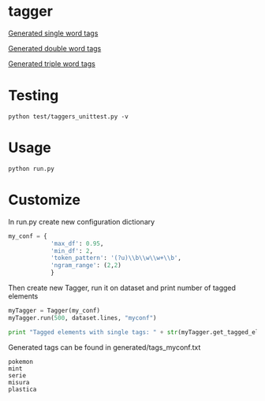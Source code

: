 # tagger

[Generated single word tags](generated/tags_single.txt)

[Generated double word tags](generated/tags_double.txt)

[Generated triple word tags](generated/tags_triple.txt)


# Testing

```
python test/taggers_unittest.py -v
```


# Usage

```
python run.py
```


# Customize

In run.py create new configuration dictionary

```python
my_conf = { 	
			'max_df': 0.95, 
			'min_df': 2,
			'token_pattern': '(?u)\\b\\w\\w+\\b',
			'ngram_range': (2,2)
			}
```


Then create new Tagger, run it on dataset and print number of tagged elements

```python
myTagger = Tagger(my_conf)
myTagger.run(500, dataset.lines, "myconf")

print "Tagged elements with single tags: " + str(myTagger.get_tagged_elements())
```

Generated tags can be found in generated/tags_myconf.txt

```
pokemon
mint
serie
misura
plastica
```